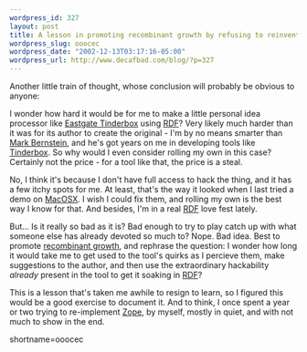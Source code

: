 ```yaml
--- 
wordpress_id: 327
layout: post
title: A lesson in promoting recombinant growth by refusing to reinvent wheels
wordpress_slug: ooocec
wordpress_date: "2002-12-13T03:17:16-05:00"
wordpress_url: http://www.decafbad.com/blog/?p=327
---
```

<p>Another little train of thought, whose conclusion will probably be obvious to anyone:</p>
<p>I wonder how hard it would be for me to make a little personal idea processor like <a href="http://www.eastgate.com/Tinderbox/" target="_top">Eastgate Tinderbox</a> using <a href="http://www.decafbad.com/twiki/bin/view/Main/RDF">RDF</a>?  Very likely much harder than it was for its author to create the original - I'm by no means smarter than <a href="http://www.markbernstein.org/" target="_top">Mark Bernstein</a>, and he's got years on me in developing tools like <a href="http://www.eastgate.com/Tinderbox/" target="_top">Tinderbox</a>.  So why would I even consider rolling my own in this case?  Certainly not the price - for a tool like that, the price is a steal.</p>
<p>No, I think it's because I don't have full access to hack the thing, and it has a few itchy spots for me.  At least, that's the way it looked when I last tried a demo on <a href="http://www.decafbad.com/twiki/bin/view/Main/MacOSX">MacOSX</a>.  I wish I could fix them, and rolling my own is the best way I know for that.  And besides, I'm in a real <a href="http://www.decafbad.com/twiki/bin/view/Main/RDF">RDF</a> love fest lately.</p>
<p>But...  Is it really so bad as it is?  Bad enough to try to play catch up with what someone else has already devoted so much to?  Nope.  Bad idea.  Best to promote <a href="http://weblog.infoworld.com/udell/2002/12/12.html#a537">recombinant growth</a>, and rephrase the question:  I wonder how long it would take me to get used to the tool's quirks as I percieve them, make suggestions to the author, and then use the extraordinary hackability <i>already</i> present in the tool to get it soaking in <a href="http://www.decafbad.com/twiki/bin/view/Main/RDF">RDF</a>?</p>
<p>This is a lesson that's taken me awhile to resign to learn, so I figured this would be a good exercise to document it.  And to think, I once spent a year or two trying to re-implement <a href="http://www.zope.org" target="_top">Zope</a>, by myself, mostly in quiet, and with not much to show in the end.</p>
<!--more-->
shortname=ooocec
